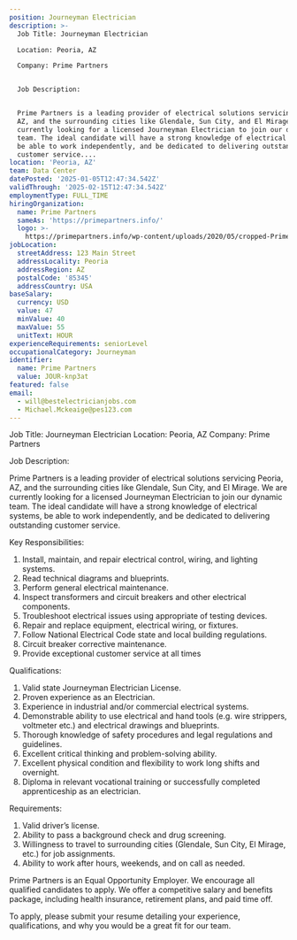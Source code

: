 ```yaml
---
position: Journeyman Electrician
description: >-
  Job Title: Journeyman Electrician

  Location: Peoria, AZ

  Company: Prime Partners


  Job Description:


  Prime Partners is a leading provider of electrical solutions servicing Peoria,
  AZ, and the surrounding cities like Glendale, Sun City, and El Mirage. We are
  currently looking for a licensed Journeyman Electrician to join our dynamic
  team. The ideal candidate will have a strong knowledge of electrical systems,
  be able to work independently, and be dedicated to delivering outstanding
  customer service....
location: 'Peoria, AZ'
team: Data Center
datePosted: '2025-01-05T12:47:34.542Z'
validThrough: '2025-02-15T12:47:34.542Z'
employmentType: FULL_TIME
hiringOrganization:
  name: Prime Partners
  sameAs: 'https://primepartners.info/'
  logo: >-
    https://primepartners.info/wp-content/uploads/2020/05/cropped-Prime-Partners-Logo-NO-BG-1-1.png
jobLocation:
  streetAddress: 123 Main Street
  addressLocality: Peoria
  addressRegion: AZ
  postalCode: '85345'
  addressCountry: USA
baseSalary:
  currency: USD
  value: 47
  minValue: 40
  maxValue: 55
  unitText: HOUR
experienceRequirements: seniorLevel
occupationalCategory: Journeyman
identifier:
  name: Prime Partners
  value: JOUR-knp3at
featured: false
email:
  - will@bestelectricianjobs.com
  - Michael.Mckeaige@pes123.com
---
```




Job Title: Journeyman Electrician
Location: Peoria, AZ
Company: Prime Partners

Job Description:

Prime Partners is a leading provider of electrical solutions servicing Peoria, AZ, and the surrounding cities like Glendale, Sun City, and El Mirage. We are currently looking for a licensed Journeyman Electrician to join our dynamic team. The ideal candidate will have a strong knowledge of electrical systems, be able to work independently, and be dedicated to delivering outstanding customer service.

Key Responsibilities:

1. Install, maintain, and repair electrical control, wiring, and lighting systems.
2. Read technical diagrams and blueprints.
3. Perform general electrical maintenance.
4. Inspect transformers and circuit breakers and other electrical components.
5. Troubleshoot electrical issues using appropriate of testing devices.
6. Repair and replace equipment, electrical wiring, or fixtures.
7. Follow National Electrical Code state and local building regulations.
8. Circuit breaker corrective maintenance.
9. Provide exceptional customer service at all times

Qualifications:

1. Valid state Journeyman Electrician License.
2. Proven experience as an Electrician.
3. Experience in industrial and/or commercial electrical systems.
4. Demonstrable ability to use electrical and hand tools (e.g. wire strippers, voltmeter etc.) and electrical drawings and blueprints.
5. Thorough knowledge of safety procedures and legal regulations and guidelines.
6. Excellent critical thinking and problem-solving ability.
7. Excellent physical condition and flexibility to work long shifts and overnight.
8. Diploma in relevant vocational training or successfully completed apprenticeship as an electrician.

Requirements:

1. Valid driver’s license.
2. Ability to pass a background check and drug screening.
3. Willingness to travel to surrounding cities (Glendale, Sun City, El Mirage, etc.) for job assignments.
4. Ability to work after hours, weekends, and on call as needed.

Prime Partners is an Equal Opportunity Employer. We encourage all qualified candidates to apply. We offer a competitive salary and benefits package, including health insurance, retirement plans, and paid time off.

To apply, please submit your resume detailing your experience, qualifications, and why you would be a great fit for our team.

